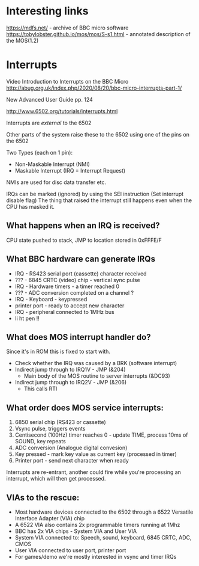 # Interesting links

https://mdfs.net/ - archive of BBC micro software
https://tobylobster.github.io/mos/mos/S-s1.html - annotated description of the MOS(1.2)

# Interrupts
Video Introduction to Interrupts on the BBC Micro
http://abug.org.uk/index.php/2020/08/20/bbc-micro-interrupts-part-1/

New Advanced User Guide pp. 124

http://www.6502.org/tutorials/interrupts.html

Interrupts are _external_ to the 6502

Other parts of the system raise these to the 6502 using one of the pins on the 6502

Two Types (each on 1 pin):
* Non-Maskable Interrupt (NMI)
* Maskable Interrupt (IRQ = Interrupt Request)

NMIs are used for disc data transfer etc.

IRQs can be marked (ignored) by using the SEI instruction (Set interrupt disable flag)
The thing that raised the interrupt still happens even when the CPU has masked it.

## What happens when an IRQ is received?

CPU state pushed to stack, JMP to location stored in 0xFFFE/F

## What BBC hardware can generate IRQs
* IRQ - RS423 serial port (cassette) character received
* ??? - 6845 CRTC (video) chip - vertical sync pulse
* IRQ - Hardware timers - a timer reached 0
* ??? - ADC conversion completed on a channel ?
* IRQ - Keyboard - keypressed
* printer port - ready to accept new character
* IRQ - peripheral connected to 1MHz bus
* li ht pen !!

## What does MOS interrupt handler do?

Since it's in ROM this is fixed to start with.
* Check whether the IRQ was caused by a BRK (software interrupt)
* Indirect jump through to IRQ1V - JMP (&204)
  * Main body of the MOS routine to server interrupts (&DC93)
* Indirect jump through to IRQ2V - JMP (&206)
  * This calls RTI

## What order does MOS service interrupts:

1. 6850 serial chip (RS423 or cassette)
2. Vsync pulse, triggers events
3. Centisecond (100Hz) timer reaches 0 - update TIME, process 10ms of SOUND, key repeats
4. ADC conversion (Analogue digital convesion)
5. Key pressed - mark key value as current key (processed in timer)
6. Printer port - send next character when ready

Interrupts are re-entrant, another could fire while you're processing an interrupt, which will then get processed.

## VIAs to the rescue:
* Most hardware devices connected to the 6502 through a 6522 Versatile Interface Adapter (VIA) chip
* A 6522 VIA also contains 2x programmable timers running at 1Mhz
* BBC has 2x VIA chips - System VIA and User VIA
* System VIA connected to: Speech, sound, keyboard, 6845 CRTC, ADC, CMOS
* User VIA connected to user port, printer port
* For games/demo we're mostly interested in vsync and timer IRQs
